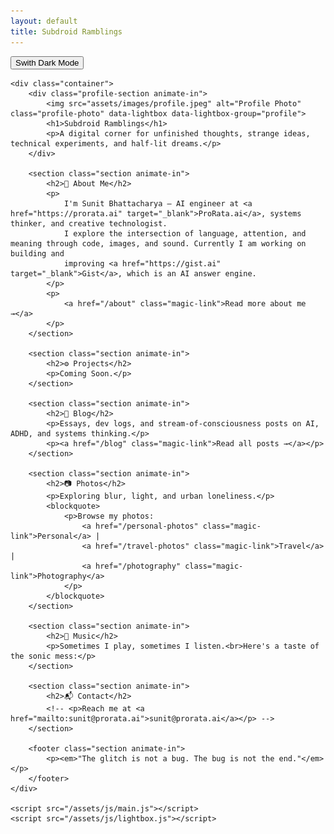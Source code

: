 ```yaml
---
layout: default
title: Subdroid Ramblings
---
```


<html lang="en">
<head>
    <meta charset="UTF-8">
    <meta name="viewport" content="width=device-width, initial-scale=1.0">
    <title>{{ page.title }}</title>
    <link rel="stylesheet" href="/assets/css/style.css">
    <link rel="stylesheet" href="/assets/css/lightbox.css">
</head>
<body>
    <button id="theme-toggle" class="magic-link">Swith Dark Mode</button>
    
    <div class="container">
        <div class="profile-section animate-in">
            <img src="assets/images/profile.jpeg" alt="Profile Photo" class="profile-photo" data-lightbox data-lightbox-group="profile">
            <h1>Subdroid Ramblings</h1>
            <p>A digital corner for unfinished thoughts, strange ideas, technical experiments, and half-lit dreams.</p>
        </div>

        <section class="section animate-in">
            <h2>🧠 About Me</h2>
            <p>
                I'm Sunit Bhattacharya — AI engineer at <a href="https://prorata.ai" target="_blank">ProRata.ai</a>, systems thinker, and creative technologist.
                I explore the intersection of language, attention, and meaning through code, images, and sound. Currently I am working on building and
                improving <a href="https://gist.ai" target="_blank">Gist</a>, which is an AI answer engine.
            </p>
            <p>
                <a href="/about" class="magic-link">Read more about me →</a>
            </p>
        </section>

        <section class="section animate-in">
            <h2>⚙️ Projects</h2>
            <p>Coming Soon.</p>
        </section>

        <section class="section animate-in">
            <h2>📓 Blog</h2>
            <p>Essays, dev logs, and stream-of-consciousness posts on AI, ADHD, and systems thinking.</p>
            <p><a href="/blog" class="magic-link">Read all posts →</a></p>
        </section>

        <section class="section animate-in">
            <h2>📷 Photos</h2>
            <p>Exploring blur, light, and urban loneliness.</p>
            <blockquote>
                <p>Browse my photos: 
                    <a href="/personal-photos" class="magic-link">Personal</a> | 
                    <a href="/travel-photos" class="magic-link">Travel</a> | 
                    <a href="/photography" class="magic-link">Photography</a>
                </p>
            </blockquote>
        </section>

        <section class="section animate-in">
            <h2>🎵 Music</h2>
            <p>Sometimes I play, sometimes I listen.<br>Here's a taste of the sonic mess:</p>
        </section>

        <section class="section animate-in">
            <h2>📬 Contact</h2>
            <!-- <p>Reach me at <a href="mailto:sunit@prorata.ai">sunit@prorata.ai</a></p> -->
        </section>

        <footer class="section animate-in">
            <p><em>"The glitch is not a bug. The bug is not the end."</em></p>
        </footer>
    </div>

    <script src="/assets/js/main.js"></script>
    <script src="/assets/js/lightbox.js"></script>
</body>
</html>

